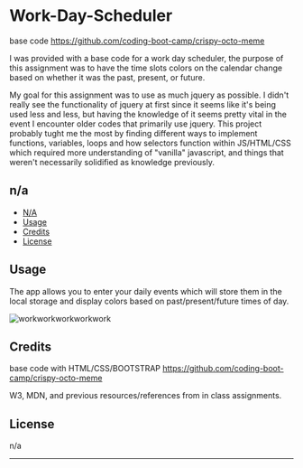 # Work-Day-Scheduler
base code https://github.com/coding-boot-camp/crispy-octo-meme


I was provided with a base code for a work day scheduler, the purpose of this assignment was to have 
the time slots colors on the calendar change based on whether it was the past, present, or future. 


My goal for this assignment was to use as much jquery as possible. 
I didn't really see the functionality of jquery at first since it seems like it's being used less and less, but having the knowledge of it seems pretty vital in the event I encounter older codes that primarily use jquery. This project probably tught me the most by finding different ways to implement functions, variables, loops and how selectors function within JS/HTML/CSS which required more understanding of "vanilla" javascript, and things that weren't necessarily solidified as knowledge previously. 



## n/a



- [N/A](#N/A)
- [Usage](#usage)
- [Credits](#credits)
- [License](#license)



## Usage

The app allows you to enter your daily events which will store them in the local storage and display colors based on past/present/future times of day.

![workworkworkworkwork](https://github.com/saevans86/Work-Day-Scheduler/assets/130856120/ce58b803-e08b-431c-b94e-07e71e3f66bd)


## Credits

base code with HTML/CSS/BOOTSTRAP https://github.com/coding-boot-camp/crispy-octo-meme

W3, MDN, and previous resources/references from in class assignments.

## License

n/a

---
